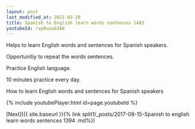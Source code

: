 ```yaml
---
layout: post
last_modified_at: 2021-03-29
title: Spanish to English learn words sentences 1483 
youtubeId: rvpBuxwG3A8
---
```

 
 
Helps to learn English words and sentences for Spanish speakers.

Opportunitiy to repeat the words sentences. 

Practice English language. 
 
10 minutes practice every day. 
 
How to learn English words and sentences for Spanish speakers 
 
{% include youtubePlayer.html id=page.youtubeId %}
 
 
[Next]({{ site.baseurl }}{% link  split1/_posts/2017-08-15-Spanish to english learn words sentences 1394 .md%})
 
